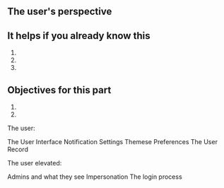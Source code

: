 ## The user's perspective

## It helps if you already know this

1. 
2.
3.

## Objectives for this part

1. 
2.

The  user:

The User Interface
Notification Settings
Themese
Preferences
The User Record

The user elevated:

Admins and what they see
Impersonation
The login process
